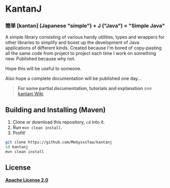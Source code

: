 # KantanJ
### 簡単 [kantan] (Japanese "simple") + J ("Java") = "Simple Java"

A simple library consisting of various handy utilities, types and wrappers for other libraries to simplify and boost up the development of Java applications of different kinds. Created because I'm bored of copy-pasting all the same code from project to project each time I work on something new. Published because why not.


Hope this will be useful to someone.

Also hope a complete documentation will be published one day...


> **For some partial documentation, tutorials and explanation** see [kantanj Wiki](https://github.com/MeGysssTaa/kantanj/wiki)


## Building and Installing (Maven)

1. Clone or download this repository, `cd` into it.
2. Run `mvn clean install`.
3. Profit!

```bash
git clone https://github.com/MeGysssTaa/kantanj
cd kantanj
mvn clean install
```


## License

**[Apache License 2.0](https://github.com/MeGysssTaa/kantanj/blob/master/LICENSE)**
